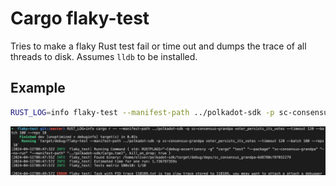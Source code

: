# Cargo flaky-test

Tries to make a flaky Rust test fail or time out and dumps the trace of all threads to disk. Assumes `lldb` to be installed.

## Example

```sh
RUST_LOG=info flaky-test --manifest-path ../polkadot-sdk -p sc-consensus-grandpa voter_persists_its_votes --timeout 120 --batch 100 --reps 10
```

![Example](./.assets/example.png)
